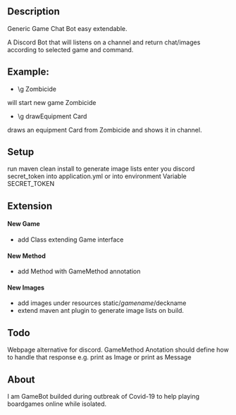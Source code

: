 ## Description ##
Generic Game Chat Bot easy extendable.

A Discord Bot that will listens on a channel and return chat/images according to selected game and command.

## Example: ##
- \g Zombicide

will start new game Zombicide
- \g drawEquipment Card

draws an equipment Card from Zombicide and shows it in channel.

## Setup ##
run maven clean install to generate image lists
enter you discord secret_token into application.yml or into environment Variable SECRET_TOKEN 

## Extension ##
#### New Game ####
- add Class extending Game interface
#### New Method ####
- add Method with GameMethod annotation
#### New Images ####
- add images under resources static/$gamename/$deckname
- extend maven ant plugin to generate image lists on build.

## Todo ##
Webpage alternative for discord.
GameMethod Anotation should define how to handle that response e.g. print as Image or print as Message

## About ##
I am GameBot builded during outbreak of Covid-19 to help playing boardgames online while isolated.